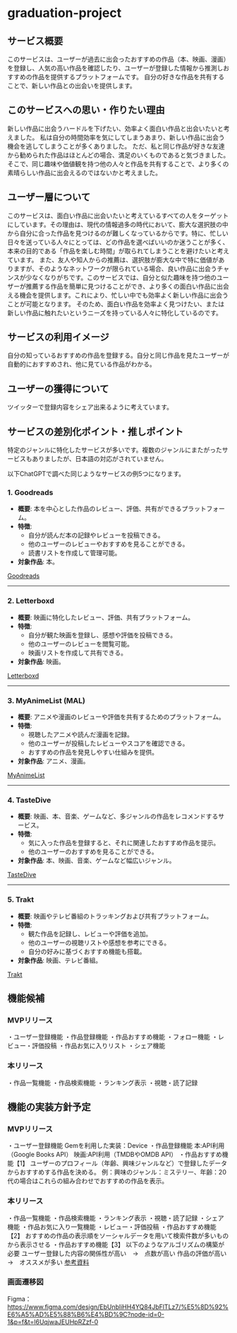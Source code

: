 # graduation-project

## サービス概要
このサービスは、ユーザーが過去に出会ったおすすめの作品（本、映画、漫画）を登録し、人気の高い作品を確認したり、ユーザーが登録した情報から推測しおすすめの作品を提供するプラットフォームです。
自分の好きな作品を共有することで、新しい作品との出会いを提供します。

## このサービスへの思い・作りたい理由
新しい作品に出会うハードルを下げたい、効率よく面白い作品と出会いたいと考えました。
私は自分の時間効率を気にしてしまうあまり、新しい作品に出会う機会を逃してしまうことが多くありました。
ただ、私と同じ作品が好きな友達から勧められた作品はほとんどの場合、満足のいくものであると気づきました。
そこで、同じ趣味や価値観を持つ他の人々と作品を共有することで、より多くの素晴らしい作品に出会えるのではないかと考えました。

## ユーザー層について
このサービスは、面白い作品に出会いたいと考えているすべての人をターゲットにしています。その理由は、現代の情報過多の時代において、膨大な選択肢の中から自分に合った作品を見つけるのが難しくなっているからです。特に、忙しい日々を送っている人々にとっては、どの作品を選べばいいのか迷うことが多く、本来の目的である「作品を楽しむ時間」が取られてしまうことを避けたいと考えています。
また、友人や知人からの推薦は、選択肢が膨大な中で特に価値がありますが、そのようなネットワークが限られている場合、良い作品に出会うチャンスが少なくなりがちです。このサービスでは、自分と似た趣味を持つ他のユーザーが推薦する作品を簡単に見つけることができ、より多くの面白い作品に出会える機会を提供します。これにより、忙しい中でも効率よく新しい作品に出会うことが可能となります。
そのため、面白い作品を効率よく見つけたい、または新しい作品に触れたいというニーズを持っている人々に特化しているのです。

## サービスの利用イメージ
自分の知っているおすすめの作品を登録する。自分と同じ作品を見たユーザーが自動的におすすめされ、他に見ている作品がわかる。

## ユーザーの獲得について
ツイッターで登録内容をシェア出来るように考えています。

## サービスの差別化ポイント・推しポイント
特定のジャンルに特化したサービスが多いです。複数のジャンルにまたがったサービスもありましたが、日本語の対応がされていません。

以下ChatGPTで調べた同じようなサービスの例5つになります。
### 1. **Goodreads**
   - **概要**: 本を中心とした作品のレビュー、評価、共有ができるプラットフォーム。
   - **特徴**:
     - 自分が読んだ本の記録やレビューを投稿できる。
     - 他のユーザーのレビューやおすすめを見ることができる。
     - 読書リストを作成して管理可能。
   - **対象作品**: 本。

   [Goodreads](https://www.goodreads.com)

---

### 2. **Letterboxd**
   - **概要**: 映画に特化したレビュー、評価、共有プラットフォーム。
   - **特徴**:
     - 自分が観た映画を登録し、感想や評価を投稿できる。
     - 他のユーザーのレビューを閲覧可能。
     - 映画リストを作成して共有できる。
   - **対象作品**: 映画。

   [Letterboxd](https://letterboxd.com)

---

### 3. **MyAnimeList (MAL)**
   - **概要**: アニメや漫画のレビューや評価を共有するためのプラットフォーム。
   - **特徴**:
     - 視聴したアニメや読んだ漫画を記録。
     - 他のユーザーが投稿したレビューやスコアを確認できる。
     - おすすめの作品を発見しやすい仕組みを提供。
   - **対象作品**: アニメ、漫画。

   [MyAnimeList](https://myanimelist.net)

---

### 4. **TasteDive**
   - **概要**: 映画、本、音楽、ゲームなど、多ジャンルの作品をレコメンドするサービス。
   - **特徴**:
     - 気に入った作品を登録すると、それに関連したおすすめ作品を提示。
     - 他のユーザーのおすすめを見ることができる。
   - **対象作品**: 本、映画、音楽、ゲームなど幅広いジャンル。

   [TasteDive](https://tastedive.com)

---

### 5. **Trakt**
   - **概要**: 映画やテレビ番組のトラッキングおよび共有プラットフォーム。
   - **特徴**:
     - 観た作品を記録し、レビューや評価を追加。
     - 他のユーザーの視聴リストや感想を参考にできる。
     - 自分の好みに基づくおすすめ機能も搭載。
   - **対象作品**: 映画、テレビ番組。

   [Trakt](https://trakt.tv)



## 機能候補

### MVPリリース
・ユーザー登録機能
・作品登録機能
・作品おすすめ機能
・フォロー機能
・レビュー・評価投稿
・作品お気に入りリスト
・シェア機能
### 本リリース
・作品一覧機能
・作品検索機能
・ランキング表示
・視聴・読了記録

## 機能の実装方針予定

### MVPリリース
・ユーザー登録機能
 Gemを利用した実装：Device
・作品登録機能
  本:API利用（Google Books API）
  映画:API利用（TMDBやOMDB API）
・作品おすすめ機能【1】
ユーザーのプロフィール（年齢、興味ジャンルなど）で登録したデータからおすすめする作品を決める。
  例：興味のジャンル：ミステリー、年齢：20代の場合はこれらの組み合わせでおすすめの作品を表示。

### 本リリース
・作品一覧機能
・作品検索機能
・ランキング表示
・視聴・読了記録
・シェア機能
・作品お気に入り一覧機能
・レビュー・評価投稿
・作品おすすめ機能【2】
おすすめの作品の表示順をソーシャルデータを用いて検索件数が多いものから表示させる
・作品おすすめ機能【3】
  以下のようなアルゴリズムの構築が必要
  ユーザー登録した内容の関係性が高い　→　点数が高い
  作品の評価が高い　→　オススメが多い
  [参考資料](https://qiita.com/pham_thanh_thuong/items/a1404790ca6e967b5c7b)

### 画面遷移図
Figma：https://www.figma.com/design/EbUnbliHH4YQ84JbFlTLz7/%E5%8D%92%E6%A5%AD%E5%88%B6%E4%BD%9C?node-id=0-1&p=f&t=l6UqjwaJEUHpRZzf-0
